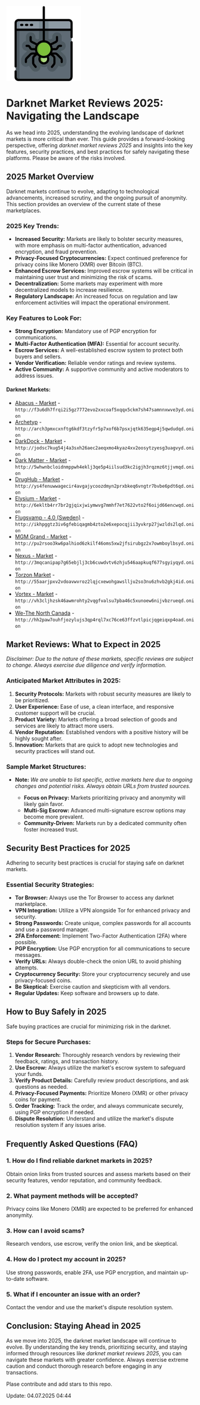 <img src="/media/study.webp" width="200">

# Darknet Market Reviews 2025: Navigating the Landscape

As we head into 2025, understanding the evolving landscape of darknet markets is more critical than ever. This guide provides a forward-looking perspective, offering *darknet market reviews 2025* and insights into the key features, security practices, and best practices for safely navigating these platforms. Please be aware of the risks involved.

## 2025 Market Overview

Darknet markets continue to evolve, adapting to technological advancements, increased scrutiny, and the ongoing pursuit of anonymity. This section provides an overview of the current state of these marketplaces.

### 2025 Key Trends:
-   **Increased Security:** Markets are likely to bolster security measures, with more emphasis on multi-factor authentication, advanced encryption, and fraud prevention.
-   **Privacy-Focused Cryptocurrencies:** Expect continued preference for privacy coins like Monero (XMR) over Bitcoin (BTC).
-   **Enhanced Escrow Services:** Improved escrow systems will be critical in maintaining user trust and minimizing the risk of scams.
-   **Decentralization:** Some markets may experiment with more decentralized models to increase resilience.
-   **Regulatory Landscape:** An increased focus on regulation and law enforcement activities will impact the operational environment.

### Key Features to Look For:
-   **Strong Encryption:** Mandatory use of PGP encryption for communications.
-   **Multi-Factor Authentication (MFA):** Essential for account security.
-   **Escrow Services:** A well-established escrow system to protect both buyers and sellers.
-   **Vendor Verification:** Reliable vendor ratings and review systems.
-   **Active Community:** A supportive community and active moderators to address issues.


#### Darknet Markets:

*   [Abacus - Market](http://f3u6dh7frqi2i5gz7772evo2xxcoaf5xqqx5ckm7sh47samnnxwve3yd.onion) - `http://f3u6dh7frqi2i5gz7772evo2xxcoaf5xqqx5ckm7sh47samnnxwve3yd.onion`
*   [Archetyp](@archetyp) - `http://arch3pmxcxnftg6kdf3tzyfr5p7xof6b7psxjqtk635egp4j5qwdudqd.onion`
*   [DarkDock - Market](http://jodsc7kug54j4a3sxh26aec2aeqxmo4kyaz4xv2oosytzyesg3uagvyd.onion) - `http://jodsc7kug54j4a3sxh26aec2aeqxmo4kyaz4xv2oosytzyesg3uagvyd.onion`
*   [Dark Matter - Market](http://5whwnbcloidnmppwh4eklj3qe5p4iilsud3kc2igjh3rqzmz6tjjvmqd.onion) - `http://5whwnbcloidnmppwh4eklj3qe5p4iilsud3kc2igjh3rqzmz6tjjvmqd.onion`
*   [DrugHub - Market](http://ys4fenuwwagecir4avgajycoozdmyn2prxbkeq6vngtr7bvbe6pdt6qd.onion) - `http://ys4fenuwwagecir4avgajycoozdmyn2prxbkeq6vngtr7bvbe6pdt6qd.onion`
*   [Elysium - Market](http://6ekltb4rr7br2gjqixjwiymwvg7mmhf7et7622vto2f6oijd66encwqd.onion) - `http://6ekltb4rr7br2gjqixjwiymwvg7mmhf7et7622vto2f6oijd66encwqd.onion`
*   [Flugsvamp - 4.0 (Sweden)](http://ikhpggtz3iv6gfebiqagmb4zto2e6xepocqjii3yvkrp27jwzlds2lqd.onion) - `http://ikhpggtz3iv6gfebiqagmb4zto2e6xepocqjii3yvkrp27jwzlds2lqd.onion`
*   [MGM Grand - Market](http://pu2rsoo3kw6palhiod6zkilf46oms5xw2jfsirubgz2x7owmboylbsyd.onion) - `http://pu2rsoo3kw6palhiod6zkilf46oms5xw2jfsirubgz2x7owmboylbsyd.onion`
*   [Nexus - Market](http://3mqcanipap7g65ebjlj3cb6cuwdvtv6zhju546aapkuqf677sgyiyqyd.onion) - `http://3mqcanipap7g65ebjlj3cb6cuwdvtv6zhju546aapkuqf677sgyiyqyd.onion`
*   [Torzon Market](http://55aarjpxv2vdoavwvroz2lqjcxewohgawsllju2so3nu6zhvb2gkj4id.onion) - `http://55aarjpxv2vdoavwvroz2lqjcxewohgawsllju2so3nu6zhvb2gkj4id.onion`
*   [Vortex - Market](http://vh3cljhzsk46awmrohty2vqgfvalsu7pba46c5xunoew6nijvbzrueqd.onion) - `http://vh3cljhzsk46awmrohty2vqgfvalsu7pba46c5xunoew6nijvbzrueqd.onion`
*   [We-The North Canada](http://hh2paw7ouhfjozylujs3qp4rql7xc76ce63ffzvtlpicjqgeiqxp4oad.onion) - `http://hh2paw7ouhfjozylujs3qp4rql7xc76ce63ffzvtlpicjqgeiqxp4oad.onion`

## Market Reviews: What to Expect in 2025

*Disclaimer: Due to the nature of these markets, specific reviews are subject to change. Always exercise due diligence and verify information.*

### Anticipated Market Attributes in 2025:
1.  **Security Protocols:** Markets with robust security measures are likely to be prioritized.
2.  **User Experience:** Ease of use, a clean interface, and responsive customer support will be crucial.
3.  **Product Variety:** Markets offering a broad selection of goods and services are likely to attract more users.
4.  **Vendor Reputation:** Established vendors with a positive history will be highly sought after.
5.  **Innovation:** Markets that are quick to adopt new technologies and security practices will stand out.

### Sample Market Structures:
*   **Note:** *We are unable to list specific, active markets here due to ongoing changes and potential risks. Always obtain URLs from trusted sources.*

    *   **Focus on Privacy:** Markets prioritizing privacy and anonymity will likely gain favor.
    *   **Multi-Sig Escrow:** Advanced multi-signature escrow options may become more prevalent.
    *   **Community-Driven:** Markets run by a dedicated community often foster increased trust.

## Security Best Practices for 2025

Adhering to security best practices is crucial for staying safe on darknet markets.

### Essential Security Strategies:
-   **Tor Browser:** Always use the Tor Browser to access any darknet marketplace.
-   **VPN Integration:** Utilize a VPN alongside Tor for enhanced privacy and security.
-   **Strong Passwords:** Create unique, complex passwords for all accounts and use a password manager.
-   **2FA Enforcement:** Implement Two-Factor Authentication (2FA) where possible.
-   **PGP Encryption:** Use PGP encryption for all communications to secure messages.
-   **Verify URLs:** Always double-check the onion URL to avoid phishing attempts.
-   **Cryptocurrency Security:** Store your cryptocurrency securely and use privacy-focused coins.
-   **Be Skeptical:** Exercise caution and skepticism with all vendors.
-   **Regular Updates:** Keep software and browsers up to date.

## How to Buy Safely in 2025

Safe buying practices are crucial for minimizing risk in the darknet.

### Steps for Secure Purchases:
1.  **Vendor Research:** Thoroughly research vendors by reviewing their feedback, ratings, and transaction history.
2.  **Use Escrow:** Always utilize the market's escrow system to safeguard your funds.
3.  **Verify Product Details:** Carefully review product descriptions, and ask questions as needed.
4.  **Privacy-Focused Payments:** Prioritize Monero (XMR) or other privacy coins for payment.
5.  **Order Tracking:** Track the order, and always communicate securely, using PGP encryption if needed.
6.  **Dispute Resolution:** Understand and utilize the market's dispute resolution system if any issues arise.

## Frequently Asked Questions (FAQ)

### 1. How do I find reliable darknet markets in 2025?
Obtain onion links from trusted sources and assess markets based on their security features, vendor reputation, and community feedback.

### 2. What payment methods will be accepted?
Privacy coins like Monero (XMR) are expected to be preferred for enhanced anonymity.

### 3. How can I avoid scams?
Research vendors, use escrow, verify the onion link, and be skeptical.

### 4. How do I protect my account in 2025?
Use strong passwords, enable 2FA, use PGP encryption, and maintain up-to-date software.

### 5. What if I encounter an issue with an order?
Contact the vendor and use the market's dispute resolution system.

## Conclusion: Staying Ahead in 2025

As we move into 2025, the darknet market landscape will continue to evolve. By understanding the key trends, prioritizing security, and staying informed through resources like *darknet market reviews 2025*, you can navigate these markets with greater confidence. Always exercise extreme caution and conduct thorough research before engaging in any transactions.

Plase contribute and add stars to this repo.

Update:  04.07.2025 04:44